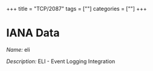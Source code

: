 +++
title = "TCP/2087"
tags = [""]
categories = [""]
+++

# IANA Data

_Name:_ eli

_Description:_ ELI - Event Logging Integration

